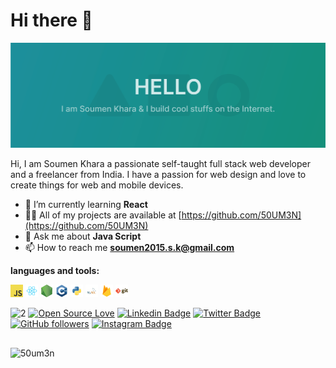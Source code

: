 # Hi there 👋

![1](https://github.com/50UM3N/50um3n/blob/main/banner.png)

<p>Hi, I am Soumen Khara a passionate self-taught full stack web developer and a freelancer from India. I have a passion for web design and love to create things for web and mobile devices.</p>

- 🌱 I’m currently learning **React**
- 👨‍💻 All of my projects are available at [https://github.com/50UM3N](https://github.com/50UM3N)
- 💬 Ask me about **Java Script**
- 📫 How to reach me **soumen2015.s.k@gmail.com**

**languages and tools:**  

<code><img height="20" src="https://raw.githubusercontent.com/github/explore/80688e429a7d4ef2fca1e82350fe8e3517d3494d/topics/javascript/javascript.png"></code>
<code><img height="20" src="https://raw.githubusercontent.com/github/explore/80688e429a7d4ef2fca1e82350fe8e3517d3494d/topics/react/react.png"></code>
<code><img height="20" src="https://raw.githubusercontent.com/github/explore/80688e429a7d4ef2fca1e82350fe8e3517d3494d/topics/nodejs/nodejs.png"></code>
<code><img height="20" src="https://raw.githubusercontent.com/github/explore/80688e429a7d4ef2fca1e82350fe8e3517d3494d/topics/cpp/cpp.png"></code>
<code><img height="20" src="https://raw.githubusercontent.com/github/explore/80688e429a7d4ef2fca1e82350fe8e3517d3494d/topics/python/python.png"></code>
<code><img height="20" src="https://raw.githubusercontent.com/github/explore/80688e429a7d4ef2fca1e82350fe8e3517d3494d/topics/mysql/mysql.png"></code>
<code><img height="20" src="https://raw.githubusercontent.com/github/explore/80688e429a7d4ef2fca1e82350fe8e3517d3494d/topics/firebase/firebase.png"></code>
<code><img height="20" src="https://raw.githubusercontent.com/github/explore/80688e429a7d4ef2fca1e82350fe8e3517d3494d/topics/git/git.png"></code>

![2](https://komarev.com/ghpvc/?username=50um3n)
[![Open Source Love](https://badges.frapsoft.com/os/v2/open-source.svg?v=103)](https://github.com/50um3n)
[![Linkedin Badge](https://img.shields.io/badge/-Soumen%20Kharar-blue?style=social&logo=Linkedin&logoColor=blue&link=https://www.linkedin.com/in/50um3n/)](https://www.linkedin.com/in/50um3n/)
[![Twitter Badge](http://img.shields.io/badge/-@soumen_khara-1ca0f1?style=social&logo=twitter&logoColor=blue&link=https://twitter.com/soumen_khara)](https://twitter.com/soumen_khara)
[![GitHub followers](https://img.shields.io/github/followers/50um3n?label=Follow&style=social)](https://github.com/50um3n/?tab=follow)
[![Instagram Badge](https://img.shields.io/badge/-50um3n-blue?style=social&logo=Instagram&link=https://www.instagram.com/50um3n/)](https://www.instagram.com/50um3n/) 
<p><img style="margin-top:1rem;" align="center" src="https://github-readme-stats.vercel.app/api?username=50um3n&show_icons=true" alt="50um3n" /></p>


